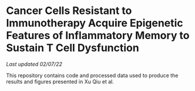 # Cancer Cells Resistant to Immunotherapy Acquire Epigenetic Features of Inflammatory Memory to Sustain T Cell Dysfunction
*Last updated 02/07/22*

This repository contains code and processed data used to produce the results and figures presented in Xu Qiu et al.

